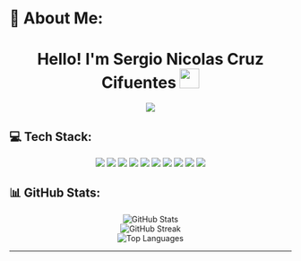 
# 💫 About Me:

<h1 align="center"><b>Hello! I'm Sergio Nicolas Cruz Cifuentes</b> <img src="https://media.giphy.com/media/hvRJCLFzcasrR4ia7z/giphy.gif" width="35"></h1>

<p align="center">
  <a href="https://github.com/DenverCoder1/readme-typing-svg">
    <img src="https://readme-typing-svg.herokuapp.com?font=Roboto+Mono&color=cyan&size=30&center=true&vCenter=true&width=800&height=120&lines=Mathematics+Enthusiast+🎓;Machine+Learning+Fanatic+🤖;Computer+Science+Student">
  </a>
</p>

## 💻 Tech Stack:

<p align="center">
  <img src="https://img.shields.io/badge/HTML-%23E34F26.svg?style=for-the-badge&logo=html5&logoColor=white">
  <img src="https://img.shields.io/badge/CSS-%231572B6.svg?style=for-the-badge&logo=css3&logoColor=white">
  <img src="https://img.shields.io/badge/SASS-%23CC6699.svg?style=for-the-badge&logo=sass&logoColor=white">
  <img src="https://img.shields.io/badge/Workflows-%231E1E1E.svg?style=for-the-badge&logo=githubactions&logoColor=white">
  <img src="https://img.shields.io/badge/JavaScript-%23F7DF1E.svg?style=for-the-badge&logo=javascript&logoColor=black">
  <img src="https://img.shields.io/badge/Fetch-%23000000.svg?style=for-the-badge&logo=javascript&logoColor=white">
  <img src="https://img.shields.io/badge/PHP-%23777BB4.svg?style=for-the-badge&logo=php&logoColor=white">
  <img src="https://img.shields.io/badge/POO%20--%20MVC-%23007396.svg?style=for-the-badge&logo=object%2Doriented%2Ddesign&logoColor=white">
  <img src="https://img.shields.io/badge/MySQL--SQL-%234479A1.svg?style=for-the-badge&logo=mysql&logoColor=white">
  <img src="https://img.shields.io/badge/APIs-%2300A4CC.svg?style=for-the-badge&logo=api&logoColor=white">
</p>


## 📊 GitHub Stats:

<p align="center">
  <img src="https://github-readme-stats.vercel.app/api?username=sergiocruzC0122&show_icons=true&theme=monokai&hide_border=true" alt="GitHub Stats">
  <br>
  <img src="https://github-readme-streak-stats.herokuapp.com/?user=sergiocruzC0122&theme=monokai&hide_border=true" alt="GitHub Streak">
  <br>
  <img src="https://github-readme-stats.vercel.app/api/top-langs/?username=sergiocruzC0122&theme=monokai&hide_border=true&layout=compact" alt="Top Languages">
</p>


---

<!-- You can add more sections here like Projects, Blogs, etc. -->
